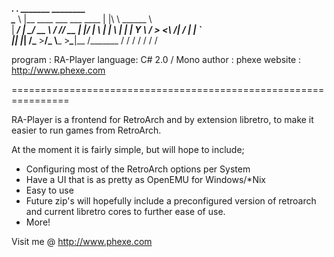 __________.__                         .___ _______  ________   
\______   \  |__   ____ ___  ___ ____ |   |\      \ \______ \  
 |     ___/  |  \_/ __ \\  \/  // __ \|   |/   |   \ |    |  \ 
 |    |   |   Y  \  ___/ >    <\  ___/|   /    |    \|    `   \
 |____|   |___|  /\___  >__/\_ \\___  >___\____|__  /_______  /
               \/     \/      \/    \/            \/        \/ 

program : RA-Player
language: C# 2.0 / Mono
author  : phexe
website : http://www.phexe.com

================================================================

RA-Player is a frontend for RetroArch and by extension libretro,
to make it easier to run games from RetroArch.

At the moment it is fairly simple, but will hope to include;

- Configuring most of the RetroArch options per System
- Have a UI that is as pretty as OpenEMU for Windows/*Nix 
- Easy to use
- Future zip's will hopefully include a preconfigured version of
  retroarch and current libretro cores to further ease of use.
- More!

Visit me @ http://www.phexe.com
